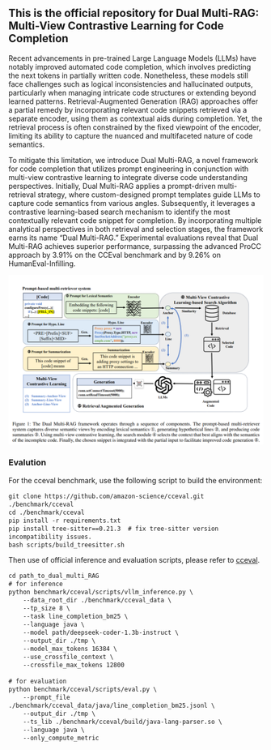 ## This is the official repository for Dual Multi-RAG: Multi-View Contrastive Learning for Code Completion

Recent advancements in pre-trained Large Language Models (LLMs) have notably improved automated code completion, which involves predicting the next tokens in partially written code. Nonetheless, these models still face challenges such as logical inconsistencies and hallucinated outputs, particularly when managing intricate code structures or extending beyond learned patterns. Retrieval-Augmented Generation (RAG) approaches offer a partial remedy by incorporating relevant code snippets retrieved via a separate encoder, using them as contextual aids during completion. Yet, the retrieval process is often constrained by the fixed viewpoint of the encoder, limiting its ability to capture the nuanced and multifaceted nature of code semantics.

To mitigate this limitation, we introduce Dual Multi-RAG, a novel framework for code completion that utilizes prompt engineering in conjunction with multi-view contrastive learning to integrate diverse code understanding perspectives. Initially, Dual Multi-RAG applies a prompt-driven multi-retrieval strategy, where custom-designed prompt templates guide LLMs to capture code semantics from various angles. Subsequently, it leverages a contrastive learning-based search mechanism to identify the most contextually relevant code snippet for completion. By incorporating multiple analytical perspectives in both retrieval and selection stages, the framework earns its name “Dual Multi-RAG.” Experimental evaluations reveal that Dual Multi-RAG achieves superior performance, surpassing the advanced ProCC approach by 3.91\% on the CCEval benchmark and by 9.26% on HumanEval-Infilling.


<p align="center">
<img src="samples/framework.png" alt="results" width="800" height="auto">
</p>


### Evalution
For the cceval benchmark, use the following script to build the environment:
```
git clone https://github.com/amazon-science/cceval.git ./benchmark/cceval
cd ./benchmark/cceval
pip install -r requirements.txt
pip install tree-sitter==0.21.3  # fix tree-sitter version incompatibility issues.
bash scripts/build_treesitter.sh
```
Then use of official inference and evaluation scripts, please refer to [cceval](https://github.com/amazon-science/cceval).
```
cd path_to_dual_multi_RAG
# for inference
python benchmark/cceval/scripts/vllm_inference.py \
    --data_root_dir ./benchmark/cceval_data \
    --tp_size 8 \
    --task line_completion_bm25 \
    --language java \
    --model path/deepseek-coder-1.3b-instruct \
    --output_dir ./tmp \
    --model_max_tokens 16384 \
    --use_crossfile_context \
    --crossfile_max_tokens 12800

# for evaluation
python benchmark/cceval/scripts/eval.py \
    --prompt_file ./benchmark/cceval_data/java/line_completion_bm25.jsonl \
    --output_dir ./tmp \
    --ts_lib ./benchmark/cceval/build/java-lang-parser.so \
    --language java \
    --only_compute_metric
```
